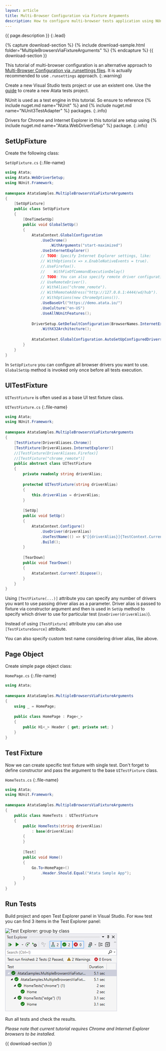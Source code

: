 ```yaml
---
layout: article
title: Multi-Browser Configuration via Fixture Arguments
description: How to configure multi-browser tests application using NUnit fixture arguments.
---
```


{{ page.description }}
{:.lead}

{% capture download-section %}
{% include download-sample.html folder="MultipleBrowsersViaFixtureArguments" %}
{% endcapture %}
{{ download-section }}

This tutorial of multi-browser configuration is an alternative approach to [Multi-Browser Configuration via .runsettings files](https://atata.io/tutorials/multi-browser-configuration-via-runsettings-files/).
It is actually recommended to use `.runsettings` approach.
{:.warning}

Create a new Visual Studio tests project or use an existent one.
Use the [guide](/getting-started/#installation) to create a new Atata tests project.

NUnit is used as a test engine in this tutorial.
So ensure to reference {% include nuget.md name="NUnit" %} and {% include nuget.md name="NUnit3TestAdapter" %} packages.
{:.info}

Drivers for Chrome and Internet Explorer in this tutorial are setup
using {% include nuget.md name="Atata.WebDriverSetup" %} package.
{:.info}

## SetUpFixture

Create the following class:

`SetUpFixture.cs`
{:.file-name}

```cs
using Atata;
using Atata.WebDriverSetup;
using NUnit.Framework;

namespace AtataSamples.MultipleBrowsersViaFixtureArguments
{
    [SetUpFixture]
    public class SetUpFixture
    {
        [OneTimeSetUp]
        public void GlobalSetUp()
        {
            AtataContext.GlobalConfiguration
                .UseChrome()
                    .WithArguments("start-maximized")
                .UseInternetExplorer()
                // TODO: Specify Internet Explorer settings, like:
                // WithOptions(x => x.EnableNativeEvents = true).
                //.UseFirefox().
                //    WithFixOfCommandExecutionDelay()
                // TODO: You can also specify remote driver configuration(s):
                // UseRemoteDriver().
                // WithAlias("chrome_remote").
                // WithRemoteAddress("http://127.0.0.1:4444/wd/hub").
                // WithOptions(new ChromeOptions()).
                .UseBaseUrl("https://demo.atata.io/")
                .UseCulture("en-US")
                .UseAllNUnitFeatures();

            DriverSetup.GetDefaultConfiguration(BrowserNames.InternetExplorer)
                .WithX32Architecture();

            AtataContext.GlobalConfiguration.AutoSetUpConfiguredDrivers();
        }
    }
}
```

In `SetUpFixture` you can configure all browser drivers you want to use.
`GlobalSetUp` method is invoked only once before all tests execution.

## UITestFixture

`UITestFixture` is often used as a base UI test fixture class.

`UITestFixture.cs`
{:.file-name}

```cs
using Atata;
using NUnit.Framework;

namespace AtataSamples.MultipleBrowsersViaFixtureArguments
{
    [TestFixture(DriverAliases.Chrome)]
    [TestFixture(DriverAliases.InternetExplorer)]
    //[TestFixture(DriverAliases.Firefox)]
    //[TestFixture("chrome_remote")]
    public abstract class UITestFixture
    {
        private readonly string driverAlias;

        protected UITestFixture(string driverAlias)
        {
            this.driverAlias = driverAlias;
        }

        [SetUp]
        public void SetUp()
        {
            AtataContext.Configure()
                .UseDriver(driverAlias)
                .UseTestName(() => $"[{driverAlias}]{TestContext.CurrentContext.Test.Name}")
                .Build();
        }

        [TearDown]
        public void TearDown()
        {
            AtataContext.Current?.Dispose();
        }
    }
}
```

Using `[TestFixture(...)]` attribute you can specify any number of drivers you want to use passing driver alias as a parameter.
Driver alias is passed to fixture via constructor argument and then is used in `SetUp` method to specify which driver to use for particular test (`UseDriver(driverAlias)`).

Instead of using `[TestFixture]` attribute you can also use `[TestFixtureSource]` attribute.

You can also specify custom test name considering driver alias, like above.

## Page Object

Create simple page object class:

`HomePage.cs`
{:.file-name}

```cs
using Atata;

namespace AtataSamples.MultipleBrowsersViaFixtureArguments
{
    using _ = HomePage;

    public class HomePage : Page<_>
    {
        public H1<_> Header { get; private set; }
    }
}
```

## Test Fixture

Now we can create specific test fixture with single test. Don't forget to define constructor and pass the argument to the base `UITestFixture` class.

`HomeTests.cs`
{:.file-name}

```cs
using Atata;
using NUnit.Framework;

namespace AtataSamples.MultipleBrowsersViaFixtureArguments
{
    public class HomeTests : UITestFixture
    {
        public HomeTests(string driverAlias)
            : base(driverAlias)
        {
        }

        [Test]
        public void Home()
        {
            Go.To<HomePage>()
                .Header.Should.Equal("Atata Sample App");
        }
    }
}
```

## Run Tests

Build project and open Test Explorer panel in Visual Studio.
For `Home` test you can find 3 items in the Test Explorer panel:

![Test Explorer: group by class](test-explorer-group-by-class.png)
![Test Explorer: tests](test-explorer-tests.png)

Run all tests and check the results.

*Please note that current tutorial requires Chrome and Internet Explorer browsers to be installed.*

{{ download-section }}